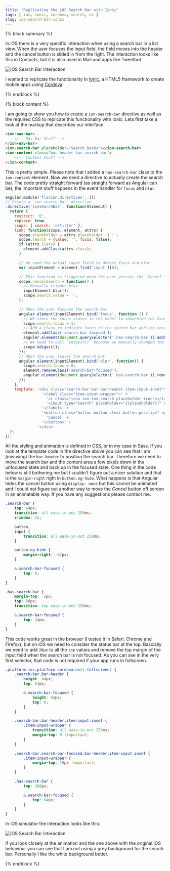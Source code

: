 ```yaml
---
title: "Replicating the iOS Search Bar with Ionic"
tags: [ ios, ionic, cordova, search, ux ]
slug: ios-search-bar-ionic
---
```

{% block summary %}

In iOS there is a very specific interaction when using a search bar in a list view. When the user focuses the input field, the field moves into the header and the cancel button is slided in from the right. The interaction looks like this in Contacts, but it is also used in Mail and apps like Tweetbot.

![iOS Search Bar Interaction](/img/articles/ios-search-bar-ionic/ios-search-bar.gif)

I wanted to replicate the functionality in [Ionic](http://ionicframework.com), a HTML5 framework to create mobile apps using [Cordova](http://cordova.apache.org).

{% endblock %}

{% block content %}

I am going to show you how to create a `ion-search-bar` directive as well as the required CSS to replicate this functionality with Ionic. Lets first take a look at the markup that describes our interface

```html
<ion-nav-bar>
    <!-- Nav Bar Stuff -->
</ion-nav-bar>
<ion-search-bar placeholder="Search Books"></ion-search-bar>
<ion-content class="has-header has-search-bar">
    <!-- Content Stuff -->
</ion-content>
```

This is pretty simple. Please note that I added a `has-search-bar` class to the `ion-content` element. Now we need a directive to actually create the search bar. The code pretty straight forward (as straight forward as Angular can be), the important stuff happens in the event handler for `focus` and `blur`.

```javascript
angular.module('florian.directives', [])
// Create a `ion-search-bar` directive
.directive('ionSearchBar', function($timeout) {
  return {
    restrict: 'E',
    replace: true,
    scope: { search: '=?filter' },
    link: function(scope, element, attrs) {
      scope.placeholder = attrs.placeholder || '';
      scope.search = {value: '', focus: false};
      if (attrs.class) {
        element.addClass(attrs.class);
      }

      // We need the actual input field to detect focus and blur
      var inputElement = element.find('input')[0];

      // This function is triggered when the user presses the `Cancel` button
      scope.cancelSearch = function() {
        // Manually trigger blur
        inputElement.blur();
        scope.search.value = '';
      };

      // When the user focuses the search bar
      angular.element(inputElement).bind('focus', function () {
        // We store the focus status in the model to show/hide the Cancel button
        scope.search.focus = 1;
        // Add a class to indicate focus to the search bar and the content area
        element.addClass('search-bar-focused');
        angular.element(document.querySelector('.has-search-bar')).addClass('search-bar-focused');
        // We need to call `$digest()` because we manually changed the model
        scope.$digest();
      });
      // When the user leaves the search bar
      angular.element(inputElement).bind('blur', function() {
        scope.search.focus = 0;
        element.removeClass('search-bar-focused');
        angular.element(document.querySelector('.has-search-bar')).removeClass('search-bar-focused');
      });
    },
    template: '<div class="search-bar bar bar-header item-input-inset">' +
                '<label class="item-input-wrapper">' +
                  '<i class="icon ion-ios-search placeholder-icon"></i>' +
                  '<input type="search" placeholder="{{placeholder}}" ng-model="search.value">' +
                '</label>' +
                '<button class="button button-clear button-positive" ng-show="search.focus" ng-click="cancelSearch()">' +
                  'Cancel' +
                '</button>' +
              '</div>'
  };
});
```

All the styling and animation is defined in CSS, or in my case in Sass. If you look at the template code in the directive above you can see that I am (misusing) the `bar-header` to position the search bar. Therefore we need to move the search bar and the content area a few pixels down in the unfocused state and back up in the focused state. One thing in the code below is still bothering me but I couldn't figure out a nicer solution and that is the `margin-right` right in `button.ng-hide`. What happens is that Angular hides the cancel button using `display: none` but this cannot be animated and I could not figure out another way to move the *Cancel* button off screen in an animatable way. If you have any suggestions please contact me.

```css
.search-bar {
    top: 44px;
    transition: all ease-in-out 250ms;
    z-index: 15;

    button,
    input {
        transition: all ease-in-out 250ms;
    }

    button.ng-hide {
        margin-right: -67px;
    }

    &.search-bar-focused {
        top: 0;
    }
}

.has-search-bar {
    margin-top: -2px;
    top: 88px;
    transition: top ease-in-out 250ms;

    &.search-bar-focused {
        top: 44px;
    }
}
```

This code works great in the browser (I tested it in Safari, Chrome and Firefox), but on iOS we need to consider the status bar at the top. Bascially we need to add `20px` to all the `top` values and remove the top margin of the input field when the search bar is not focused. As you can see in the very first selector, that code is not required if your app runs in fullscreen.

```css
.platform-ios.platform-cordova:not(.fullscreen) {
    .search-bar.bar-header {
        height: 44px;
        top: 64px;

        &.search-bar-focused {
            height: 64px;
            top: 0;
        }
    }

    .search-bar.bar-header.item-input-inset {
        .item-input-wrapper {
            transition: all ease-in-out 250ms;
            margin-top: 0 !important;
        }
    }

    .search-bar.search-bar-focused.bar-header.item-input-inset {
        .item-input-wrapper {
            margin-top: 19px !important;
        }
    }

    .has-search-bar {
        top: 108px;

        &.search-bar-focused {
            top: 64px;
        }
    }
}
```

In iOS simulator the interaction looks like this:

![iOS Search Bar Interaction](/img/articles/ios-search-bar-ionic/ionic-search-bar.gif)

If you look closely at the animation and the one above with the original iOS behaviour you can see that I am not using a grey background for the search bar. Personally I like the white background better.

{% endblock %}
